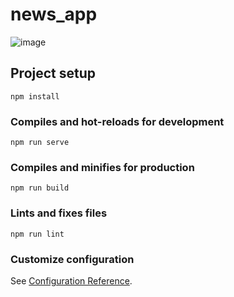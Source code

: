 # news_app

![image](https://github.com/Kv0nzee/car_rental/assets/62888962/13c03364-a553-496e-8a11-c686b34cd0ad)

## Project setup
```
npm install
```

### Compiles and hot-reloads for development
```
npm run serve
```

### Compiles and minifies for production
```
npm run build
```

### Lints and fixes files
```
npm run lint
```

### Customize configuration
See [Configuration Reference](https://cli.vuejs.org/config/).
